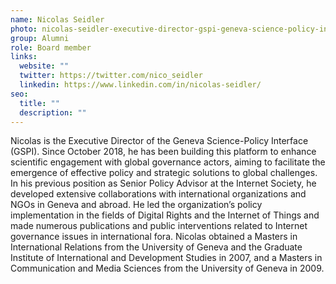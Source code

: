 ```yaml
---
name: Nicolas Seidler
photo: nicolas-seidler-executive-director-gspi-geneva-science-policy-interface.jpg
group: Alumni
role: Board member
links:
  website: ""
  twitter: https://twitter.com/nico_seidler
  linkedin: https://www.linkedin.com/in/nicolas-seidler/
seo:
  title: ""
  description: ""
---
```


Nicolas is the Executive Director of the Geneva Science-Policy Interface (GSPI). Since October 2018, he has been building this platform to enhance scientific engagement with global governance actors, aiming to facilitate the emergence of effective policy and strategic solutions to global challenges. In his previous position as Senior Policy Advisor at the Internet Society, he developed extensive collaborations with international organizations and NGOs in Geneva and abroad. He led the organization’s policy implementation in the fields of Digital Rights and the Internet of Things and made numerous publications and public interventions related to Internet governance issues in international fora. Nicolas obtained a Masters in International Relations from the University of Geneva and the Graduate Institute of International and Development Studies in 2007, and a Masters in Communication and Media Sciences from the University of Geneva in 2009.

